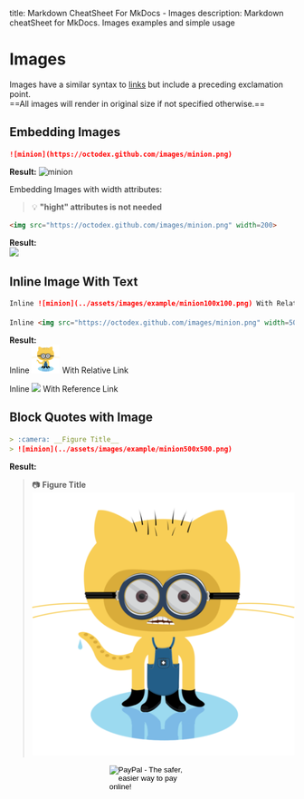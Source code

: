 title: Markdown CheatSheet For MkDocs - Images
description: Markdown cheatSheet for MkDocs. Images examples and simple usage

# Images

Images have a similar syntax to [links](links.md "links markdowns") but include a preceding exclamation point.  
==All images will render in original size if not specified otherwise.==

## Embedding Images

```markdown
![minion](https://octodex.github.com/images/minion.png)
```

__Result:__
![minion](https://octodex.github.com/images/minion.png )

Embedding  Images with width attributes:  
> :bulb: __"hight" attributes is not needed__

```markdown
<img src="https://octodex.github.com/images/minion.png" width=200>
```

__Result:__  
<img src="https://octodex.github.com/images/minion.png" width=200>

## Inline Image With Text

```markdown
Inline ![minion](../assets/images/example/minion100x100.png) With Relative Link

Inline <img src="https://octodex.github.com/images/minion.png" width=50> With Reference Link
```

__Result:__  
Inline ![minion](../assets/images/example/minion100x100.png) With Relative Link

Inline <img src="https://octodex.github.com/images/minion.png" width=50> With Reference Link

## Block Quotes with Image

```markdown
> :camera: __Figure Title__  
> ![minion](../assets/images/example/minion500x500.png)
```

__Result:__  
> :camera: __Figure Title__  
> ![minion](../assets/images/example/minion500x500.png)

<!-- Donation Button -->
<form action="https://www.paypal.com/cgi-bin/webscr" method="post" target="_top" align="center"><input type="hidden" name="cmd" value="_s-xclick"><input type="hidden" name="hosted_button_id" value="Q94AU5RUD4X6A"><input type="image" src="https://raw.githubusercontent.com/fire1ce/3os.org/gh-pages/assets/images/beerDonation.png" width="150px" border="0" name="submit" alt="PayPal - The safer, easier way to pay online!"><img alt="" border="0" src="https://www.paypalobjects.com/en_US/i/scr/pixel.gif" width="1" height="1"></form>
<!-- Donation Button -->